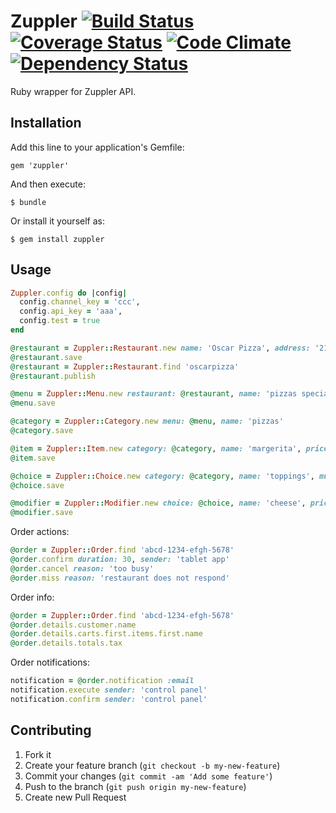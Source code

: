 # Zuppler [![Build Status](https://travis-ci.org/zuppler/zuppler.png?branch=master)](https://travis-ci.org/zuppler/zuppler) [![Coverage Status](https://coveralls.io/repos/zuppler/zuppler/badge.png)](https://coveralls.io/r/zuppler/zuppler) [![Code Climate](https://codeclimate.com/github/zuppler/zuppler.png)](https://codeclimate.com/github/zuppler/zuppler) [![Dependency Status](https://gemnasium.com/zuppler/zuppler.png)](https://gemnasium.com/zuppler/zuppler)

Ruby wrapper for Zuppler API.

## Installation

Add this line to your application's Gemfile:

    gem 'zuppler'

And then execute:

    $ bundle

Or install it yourself as:

    $ gem install zuppler

## Usage


``` ruby
Zuppler.config do |config|
  config.channel_key = 'ccc',
  config.api_key = 'aaa',
  config.test = true
end
```

``` ruby
@restaurant = Zuppler::Restaurant.new name: 'Oscar Pizza', address: '21 Wall St, New York'
@restaurant.save
@restaurant = Zuppler::Restaurant.find 'oscarpizza'
@restaurant.publish
```

``` ruby
@menu = Zuppler::Menu.new restaurant: @restaurant, name: 'pizzas special'
@menu.save
```

``` ruby
@category = Zuppler::Category.new menu: @menu, name: 'pizzas'
@category.save
```

``` ruby
@item = Zuppler::Item.new category: @category, name: 'margerita', price: 9.99
@item.save
```

``` ruby
@choice = Zuppler::Choice.new category: @category, name: 'toppings', multiple: true, min_qty: 2, max_qty: 5, priority: 1
@choice.save
```

``` ruby
@modifier = Zuppler::Modifier.new choice: @choice, name: 'cheese', price: 0.99
@modifier.save
```

Order actions:
``` ruby
@order = Zuppler::Order.find 'abcd-1234-efgh-5678'
@order.confirm duration: 30, sender: 'tablet app'
@order.cancel reason: 'too busy'
@order.miss reason: 'restaurant does not respond'
```

Order info:
``` ruby
@order = Zuppler::Order.find 'abcd-1234-efgh-5678'
@order.details.customer.name
@order.details.carts.first.items.first.name
@order.details.totals.tax
```

Order notifications:
``` ruby
notification = @order.notification :email
notification.execute sender: 'control panel'
notification.confirm sender: 'control panel'
```

## Contributing

1. Fork it
2. Create your feature branch (`git checkout -b my-new-feature`)
3. Commit your changes (`git commit -am 'Add some feature'`)
4. Push to the branch (`git push origin my-new-feature`)
5. Create new Pull Request
